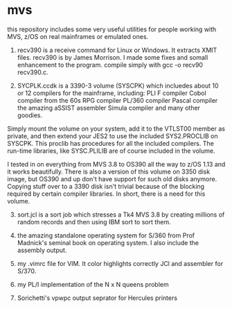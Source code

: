 # mvs
this repository includes some very useful utilities for people working with MVS, z/OS on real mainframes or emulated ones. 

1. recv390 is a receive command for Linux or Windows. It extracts XMIT files. recv390 is by James Morrison. I made some fixes and 
   somall enhancement to the program. compile simply with gcc -o recv90 recv390.c.


2. SYCPLK.ccdk is a 3390-3 volume (SYSCPK) which incluedes about 10 or 12 compilers for the mainframe, including:
 PLI F compiler
 Cobol compiler from the 60s
 RPG compiler
 PL/360 compiler
 Pascal compiler
 the amazing aSSIST assembler
 Simula compiler
 and many other goodies. 

 Simply mount the volume on your system, add it to the VTLST00 member as private, and then extend your JES2 to use the included
 SYS2.PROCLIB on SYSCPK. This proclib has procedures for all the included compilers. The run-time libraries, like SYSC.PLILIB are of course included in the volume. 

 I  tested in on everything from MVS 3.8 to OS390 all the way to z/OS 1.13 and it works beautifully. There is also a version of this volume on 3350 disk image, but OS390 and up don't have support for such old disks anymore. Copying stuff over to a 3390 disk isn't trivial because of the blocking required by certain compiler libraries. In short, there is a need for this volume. 

3. sort.jcl is a sort job which stresses a Tk4 MVS 3.8 by creating millions of random records and then using IBM sort to sort them. 

4. the amazing standalone operating system for S/360 from Prof Madnick's seminal book on operating system. I also include the assembly output. 

5. my .vimrc file for VIM. It color highlights correctly JCl and assembler for S/370. 

6. my PL/I implementation of the N x N queens problem

7. Sorichetti's vpwpc output seprator for Hercules printers
